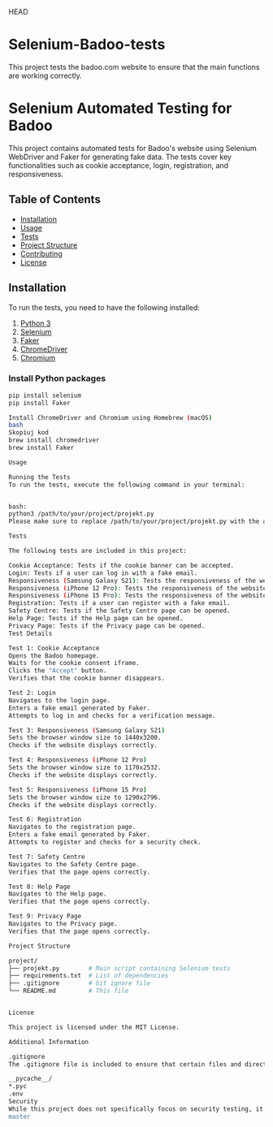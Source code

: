 HEAD
# Selenium-Badoo-tests
This project tests the badoo.com website to ensure that the main functions are working correctly.

# Selenium Automated Testing for Badoo

This project contains automated tests for Badoo's website using Selenium WebDriver and Faker for generating fake data. The tests cover key functionalities such as cookie acceptance, login, registration, and responsiveness.

## Table of Contents

- [Installation](#installation)
- [Usage](#usage)
- [Tests](#tests)
- [Project Structure](#project-structure)
- [Contributing](#contributing)
- [License](#license)

## Installation

To run the tests, you need to have the following installed:

1. [Python 3](https://www.python.org/downloads/)
2. [Selenium](https://pypi.org/project/selenium/)
3. [Faker](https://pypi.org/project/Faker/)
4. [ChromeDriver](https://sites.google.com/a/chromium.org/chromedriver/)
5. [Chromium](https://www.chromium.org/getting-involved/download-chromium/)

### Install Python packages

```bash
pip install selenium
pip install Faker

Install ChromeDriver and Chromium using Homebrew (macOS)
bash
Skopiuj kod
brew install chromedriver
brew install Faker

Usage

Running the Tests
To run the tests, execute the following command in your terminal:


bash:
python3 /path/to/your/project/projekt.py
Please make sure to replace /path/to/your/project/projekt.py with the actual path to your project file.

Tests

The following tests are included in this project:

Cookie Acceptance: Tests if the cookie banner can be accepted.
Login: Tests if a user can log in with a fake email.
Responsiveness (Samsung Galaxy S21): Tests the responsiveness of the website for Samsung Galaxy S21.
Responsiveness (iPhone 12 Pro): Tests the responsiveness of the website for iPhone 12 Pro.
Responsiveness (iPhone 15 Pro): Tests the responsiveness of the website for iPhone 15 Pro.
Registration: Tests if a user can register with a fake email.
Safety Centre: Tests if the Safety Centre page can be opened.
Help Page: Tests if the Help page can be opened.
Privacy Page: Tests if the Privacy page can be opened.
Test Details

Test 1: Cookie Acceptance
Opens the Badoo homepage.
Waits for the cookie consent iframe.
Clicks the "Accept" button.
Verifies that the cookie banner disappears.

Test 2: Login
Navigates to the login page.
Enters a fake email generated by Faker.
Attempts to log in and checks for a verification message.

Test 3: Responsiveness (Samsung Galaxy S21)
Sets the browser window size to 1440x3200.
Checks if the website displays correctly.

Test 4: Responsiveness (iPhone 12 Pro)
Sets the browser window size to 1170x2532.
Checks if the website displays correctly.

Test 5: Responsiveness (iPhone 15 Pro)
Sets the browser window size to 1290x2796.
Checks if the website displays correctly.

Test 6: Registration
Navigates to the registration page.
Enters a fake email generated by Faker.
Attempts to register and checks for a security check.

Test 7: Safety Centre
Navigates to the Safety Centre page.
Verifies that the page opens correctly.

Test 8: Help Page
Navigates to the Help page.
Verifies that the page opens correctly.

Test 9: Privacy Page
Navigates to the Privacy page.
Verifies that the page opens correctly.

Project Structure

project/
├── projekt.py        # Main script containing Selenium tests
├── requirements.txt  # List of dependencies
├── .gitignore        # Git ignore file
└── README.md         # This file


License

This project is licensed under the MIT License.

Additional Information

.gitignore
The .gitignore file is included to ensure that certain files and directories are not tracked by Git. Typical entries in this file include:

__pycache__/
*.pyc
.env
Security
While this project does not specifically focus on security testing, it's important to handle fake data generation and user credentials with care. Ensure that no real user data is used during testing, and be mindful of any security prompts or CAPTCHAs that may appear during the automated tests.
master
